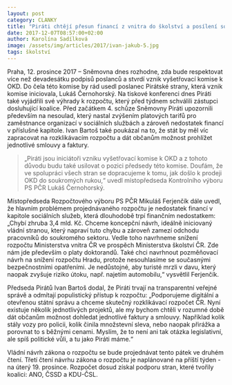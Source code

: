 ```yaml
---
layout: post
category: CLANKY
title: "Piráti chtějí přesun financí z vnitra do školství a posílení sociálních služeb"
date: 2017-12-07T08:57:00+02:00
author: Karolína Sadílková
image: /assets/img/articles/2017/ivan-jakub-5.jpg
tags: školství
---
```


Praha, 12. prosince 2017 – Sněmovna dnes rozhodne, zda bude respektovat více než devadesátku podpisů poslanců a stvrdí vznik vyšetřovací komise k OKD. Do čela této komise by rád usedl poslanec Pirátské strany, která vznik komise iniciovala, Lukáš Černohorský. Na tiskové konferenci dnes Piráti také vyjádřili své výhrady k rozpočtu, který před týdnem schválili zástupci dosluhující koalice. Před začátkem 4. schůze Sněmovny Piráti upozornili především na nesoulad, který nastal zvýšením platových tarifů pro zaměstnance organizací v sociálních službách a zároveň nedostatek financí v příslušné kapitole. Ivan Bartoš také poukázal na to, že stát by měl víc zapracovat na rozklikávacím rozpočtu a dát občanům možnost prohlížet jednotlivé smlouvy a faktury.

> „Piráti jsou iniciátoři vzniku vyšetřovací komise k OKD a z tohoto důvodu budu také usilovat o pozici předsedy této komise. Doufám, že ve spolupráci všech stran se dopracujeme k tomu, jak došlo k prodeji OKD do soukromých rukou,“ uvedl místopředseda Kontrolního výboru PS PČR Lukáš Černohorský.

Místopředseda Rozpočtového výboru PS PČR Mikuláš Ferjenčík dále uvedl, že hlavním problémem projednávaného rozpočtu je nedostatek financí v kapitole sociálních služeb, která dlouhodobě trpí finančním nedostatkem: „Chybí zhruba 3,4 mld. Kč. Chceme koncepční návrh, ideálně iniciovaný vládní stranou, který napraví tuto chybu a zároveň zamezí odchodu pracovníků do soukromého sektoru. Vedle toho navrhneme snížení rozpočtu Ministerstva vnitra ČR ve prospěch Ministerstva školství ČR. Zde nám jde především o platy doktorandů. Také chci navrhnout pozměňovací návrh na snížení rozpočtu Hradu, protože nesouhlasíme se současnými bezpečnostními opatřeními. Je nedůstojné, aby turisté mrzli v davu, který naopak zvyšuje riziko útoku, např. najetím automobilu,“ vysvětlil Ferjenčík. 

Předseda Pirátů Ivan Bartoš dodal, že Piráti trvají na transparentní veřejné správě a odmítají populistický přístup k rozpočtu: „Podporujeme digitální a otevřenou státní správu a chceme skutečný rozklikávací rozpočet ČR. Nyní existuje několik jednotlivých projektů, ale my bychom chtěli v rozumné době dát občanům možnost dohledat  jednotlivé faktury a smlouvy. Například kolik stály vozy pro policii, kolik činila množstevní sleva, nebo naopak přirážka a porovnat to s běžnými cenami. Myslím, že to není ani tak otázka legislativní, ale spíš politické vůli, a tu jako Piráti máme.“

Vládní návrh zákona o rozpočtu se bude projednávat tento pátek ve druhém čtení. Třetí čtení návrhu zákona o rozpočtu je naplánované na příští týden - na úterý 19. prosince. Rozpočet dosud získal podporu stran, které tvořily koalici: ANO, ČSSD a KDU-ČSL.
